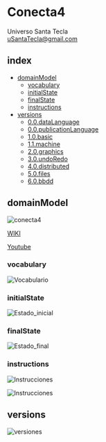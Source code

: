 # Conecta4
Universo Santa Tecla  
[uSantaTecla@gmail.com](mailto:uSantaTecla@gmail.com)  

## index

* [domainModel](#domainModel)  
    * [vocabulary](#vocabulary)  
    * [initialState](#initialState)  
    * [finalState](#finalState)
    * [instructions](#instructions)  
* [versions](#versions)
    * [0.0.dataLanguage](./0.0.dataLanguages/README.md)
    * [0.0.publicationLanguage](./0.0.publicationLanguage/README.md)
    * [1.0.basic](./1.0.basic/README.md)
    * [1.1.machine](./1.1.machine/README.md)
    * [2.0.graphics](./2.0.graphics/README.md)
    * [3.0.undoRedo](./3.0.undoRedo/README.md)
    * [4.0.distributed](./4.0.distributed/README.md)
    * [5.0.files](./5.0.files/README.md)
    * [6.0.bbdd](./6.0.bbdd/README.md)

## domainModel  
  
![conecta4](./docs/images/klondike.jpg)  

[WIKI](https://es.wikipedia.org/wiki/Conecta_4)

[Youtube](https://www.youtube.com/watch?v=JBSbiilzg9U)
### vocabulary

![Vocabulario]()  
  
### initialState  
  
![Estado_inicial]()  
  
### finalState 

![Estado_final]()  
  
### instructions  
  
![Instrucciones]()  
  
![Instrucciones]()  
  
## versions  
  
![versiones]()  
